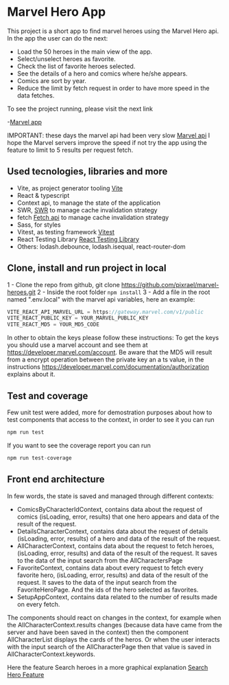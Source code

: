 # Marvel Hero App

This project is a short app to find marvel heroes using the Marvel Hero api. In the app the user can do the next:

- Load the 50 heroes in the main view of the app.
- Select/unselect heroes as favorite.
- Check the list of favorite heroes selected.
- See the details of a hero and comics where he/she appears.
- Comics are sort by year.
- Reduce the limit by fetch request in order to have more speed in the data fetches.

To see the project running, please visit the next link

-[Marvel app](https://66bc8dd24adcc47bf27bdfed--whimsical-genie-a016df.netlify.app/)

IMPORTANT: these days the marvel api had been very slow [Marvel api](https://developer.marvel.com/) I hope the Marvel servers improve the speed if not try the app using the feature to limit to 5 results per request fetch.

## Used tecnologies, libraries and more

- Vite, as project generator tooling [Vite](https://vitejs.dev/)
- React & typescript
- Context api, to manage the state of the application
- SWR, [SWR](https://swr.vercel.app/) to manage cache invalidation strategy
- fetch [Fetch api](https://developer.mozilla.org/en-US/docs/Web/API/Fetch_API/Using_Fetch) to manage cache invalidation strategy
- Sass, for styles
- Vitest, as testing framework [Vitest](https://vitest.dev/)
- React Testing Library [React Testing Library](https://testing-library.com/)
- Others: lodash.debounce, lodash.isequal, react-router-dom

## Clone, install and run project in local

1 - Clone the repo from github, git clone https://github.com/pixrael/marvel-heroes.git
2 - Inside the root folder `npm install`
3 - Add a file in the root named ".env.local" with the marvel api variables, here an example:

```js
VITE_REACT_API_MARVEL_URL = https://gateway.marvel.com/v1/public
VITE_REACT_PUBLIC_KEY = YOUR_MARVEL_PUBLIC_KEY
VITE_REACT_MD5 = YOUR_MD5_CODE
```

In other to obtain the keys please follow these instructions:
To get the keys you should use a marvel account and see them at https://developer.marvel.com/account.
Be aware that the MD5 will result from a encrypt operation between the private key an a ts value, in the instructions https://developer.marvel.com/documentation/authorization explains about it.

## Test and coverage

Few unit test were added, more for demostration purposes about how to test components that access to the context, in order to see it you can run

```js
npm run test
```

If you want to see the coverage report you can run

```js
npm run test-coverage
```

## Front end architecture

In few words, the state is saved and managed through different contexts:

- ComicsByCharacterIdContext, contains data about the request of comics (isLoading, error, results) that one hero appears and data of the result of the request.
- DetailsCharacterContext, contains data about the request of details (isLoading, error, results) of a hero and data of the result of the request.
- AllCharacterContext, contains data about the request to fetch heroes, (isLoading, error, results) and data of the result of the request. It saves to the data of the input search from the AllCharactersPage
- FavoriteContext, contains data about every request to fetch every favorite hero, (isLoading, error, results) and data of the result of the request. It saves to the data of the input search from the FavoriteHeroPage. And the ids of the hero selected as favorites.
- SetupAppContext, contains data related to the number of results made on every fetch.

The components should react on changes in the context, for example when the AllCharacterContext.results changes (because data have came from the server and have been saved in the context) then the component AllCharacterList displays the cards of the heros. Or when the user interacts with the input search of the AllCharacterPage then that value is saved in AllCharacterContext.keywords.

Here the feature Search heroes in a more graphical explanation
[Search Hero Feature](https://drive.google.com/file/d/1gNYaDzMuAMzxu2MLtAf6nvKW0cgmGfgt/view?usp=drive_link)
